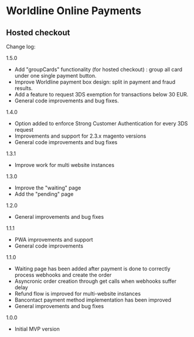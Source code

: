 # Worldline Online Payments

## Hosted checkout

Change log:

1.5.0
- Add "groupCards" functionality (for hosted checkout) : group all card under one single payment button.
- Improve Worldline payment box design: split in payment and fraud results.
- Add a feature to request 3DS exemption for transactions below 30 EUR.
- General code improvements and bug fixes.

1.4.0
- Option added to enforce Strong Customer Authentication for every 3DS request
- Improvements and support for 2.3.x magento versions
- General code improvements and bug fixes

1.3.1
- Improve work for multi website instances

1.3.0
- Improve the "waiting" page
- Add the "pending" page

1.2.0
- General improvements and bug fixes

1.1.1
- PWA improvements and support
- General code improvements

1.1.0
- Waiting page has been added after payment is done to correctly process webhooks and create the order
- Asyncronic order creation through get calls when webhooks suffer delay
- Refund flow is improved for multi-website instances
- Bancontact payment method implementation has been improved
- General improvements and bug fixes

1.0.0
- Initial MVP version 
